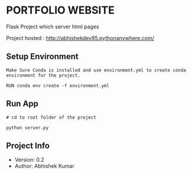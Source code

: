 # PORTFOLIO WEBSITE

Flask Project which server html pages

Project hosted : http://abhishekdev95.pythonanywhere.com/

## Setup Environment

```
Make Sure Conda is installed and use environment.yml to create conda environment for the project.

RUN conda env create -f environment.yml

```

## Run App

```
# cd to root folder of the project 

python server.py

```


## Project Info
- Version: 0.2
- Author: Abhishek Kumar
